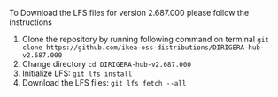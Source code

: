 To Download the LFS files for version 2.687.000 please follow the instructions

1. Clone the repository by running following command on terminal `git clone https://github.com/ikea-oss-distributions/DIRIGERA-hub-v2.687.000`
2. Change directory `cd DIRIGERA-hub-v2.687.000`
3. Initialize LFS: `git lfs install`
4. Download the LFS files: `git lfs fetch --all`
